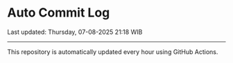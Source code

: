 # Auto Commit Log

Last updated: Thursday, 07-08-2025 21:18 WIB

---

This repository is automatically updated every hour using GitHub Actions.
